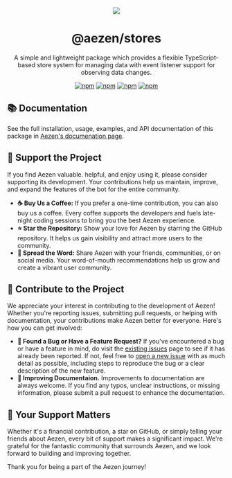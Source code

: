 <div align="center">
  <img src="https://media.discordapp.net/attachments/1183338541690933288/1241012413118156830/1710933760586.png?ex=6648a660&is=664754e0&hm=dca0cdf9218052fa6089af4379e79c7e17c2189aecdaafbbe3317699fcbe4029&" />
  
  # @aezen/stores
  A simple and lightweight package which provides a flexible TypeScript-based store system for managing data with event listener support for observing data changes.
  
  [![npm](https://img.shields.io/npm/v/@aezen/localization?color=crimson&logo=npm&style=flat-square&label=@aezen/localization)](https://www.npmjs.com/package/@aezen/localization)
  [![npm](https://img.shields.io/npm/v/@aezen/duration?color=crimson&logo=npm&style=flat-square&label=@aezen/duration)](https://www.npmjs.com/package/@aezen/duration)
  [![npm](https://img.shields.io/npm/v/@aezen/logger?color=crimson&logo=npm&style=flat-square&label=@aezen/logger)](https://www.npmjs.com/package/@aezen/logger)
  [![npm](https://img.shields.io/npm/v/@aezen/stores?color=crimson&logo=npm&style=flat-square&label=@aezen/stores)](https://www.npmjs.com/package/@aezen/stores)
</div>

## 📚 Documentation
See the full installation, usage, examples, and API documentation of this package in [Aezen's documenation page](https://docs.aezen.xyz/).

## 🩵 Support the Project
If you find Aezen valuable. helpful, and enjoy using it, please consider supporting its development. Your contributions help us maintain, improve, and expand the features of the bot for the entire community.

- **☕ Buy Us a Coffee:** If you prefer a one-time contribution, you can also buy us a coffee. Every coffee supports the developers and fuels late-night coding sessions to bring you the best Aezen experience.
- **⭐ Star the Repository:** Show your love for Aezen by starring the GitHub repository. It helps us gain visibility and attract more users to the community.
- **🌊 Spread the Word:** Share Aezen with your friends, communities, or on social media. Your word-of-mouth recommendations help us grow and create a vibrant user community.

## 🤝 Contribute to the Project
We appreciate your interest in contributing to the development of Aezen! Whether you're reporting issues, submitting pull requests, or helping with documentation, your contributions make Aezen better for everyone. Here's how you can get involved:
- **🐛 Found a Bug or Have a Feature Request?** If you've encountered a bug or have a feature in mind, do visit the [existing issues](https://github.com/aezenbot/packages/issues) page to see if it has already been reported. If not, feel free to [open a new issue](https://github.com/aezenbot/packages/issues/new) with as much detail as possible, including steps to reproduce the bug or a clear description of the new feature.
- **💯 Improving Documentaion.** Improvements to documentation are always welcome. If you find any typos, unclear instructions, or missing information, please submit a pull request to enhance the documentation.

## 🦊 Your Support Matters
Whether it's a financial contribution, a star on GitHub, or simply telling your friends about Aezen, every bit of support makes a significant impact. We're grateful for the fantastic community that surrounds Aezen, and we look forward to building and improving together.

Thank you for being a part of the Aezen journey!